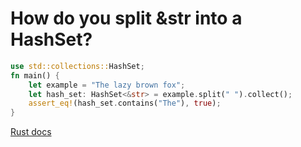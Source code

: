 # How do you split &str into a HashSet?

```rust
use std::collections::HashSet;
fn main() {
    let example = "The lazy brown fox";
    let hash_set: HashSet<&str> = example.split(" ").collect();
    assert_eq!(hash_set.contains("The"), true);
}
```

[Rust docs](https://doc.rust-lang.org/std/iter/trait.Iterator.html#method.collect)
